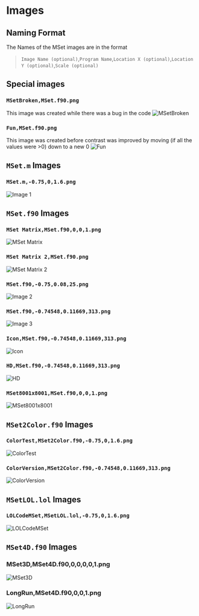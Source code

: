# Images
## Naming Format
The Names of the MSet images are in the format 
>`Image Name (optional)`,`Program Name`,`Location X (optional)`,`Location Y (optional)`,`Scale (optional)`
## Special images
### `MSetBroken,MSet.f90.png`
This image was created while there was a bug in the code
![MSetBroken](MSetBroken,MSet.f90.png)
### `Fun,MSet.f90.png`
This image was created before contrast was improved by moving (if all the values were >0) down to a new 0
![Fun](Fun,MSet.f90.png)
## `MSet.m` Images
### `MSet.m,-0.75,0,1.6.png`
![Image 1](MSet.m,-0.75,0,1.6.png)
## `MSet.f90` Images
### `MSet Matrix,MSet.f90,0,0,1.png`
![MSet Matrix](MSet%20Matrix,MSet.f90,0,0,1.png)
### `MSet Matrix 2,MSet.f90.png`
![MSet Matrix 2](MSet%20Matrix%202,MSet.f90.png)
### `MSet.f90,-0.75,0.08,25.png`
![Image 2](MSet.f90,-0.75,0.08,25.png)
### `MSet.f90,-0.74548,0.11669,313.png`
![Image 3](MSet.f90,-0.74548,0.11669,313.png)
### `Icon,MSet.f90,-0.74548,0.11669,313.png`
![Icon](Icon,MSet.f90,-0.74548,0.11669,313.png)
### `HD,MSet.f90,-0.74548,0.11669,313.png`
![HD](HD,MSet.f90,-0.74548,0.11669,313.png)
### `MSet8001x8001,MSet.f90,0,0,1.png`
![MSet8001x8001](MSet8001x8001,MSet.f90,0,0,1.png)
## `MSet2Color.f90` Images
### `ColorTest,MSet2Color.f90,-0.75,0,1.6.png`
![ColorTest](ColorTest,MSet2Color.f90,-0.75,0,1.6.png)
### `ColorVersion,MSet2Color.f90,-0.74548,0.11669,313.png`
![ColorVersion](ColorVersion,MSet2Color.f90,-0.74548,0.11669,313.png)
## `MSetLOL.lol` Images
### `LOLCodeMSet,MSetLOL.lol,-0.75,0,1.6.png`
![LOLCodeMSet](LOLCodeMSet,MSetLOL.lol,-0.75,0,1.6.png)
## `MSet4D.f90` Images
### MSet3D,MSet4D.f90,0,0,0,0,1.png
![MSet3D](MSet3D,MSet4D.f90,0,0,0,0,1.png)
### LongRun,MSet4D.f90,0,0,1.png
![LongRun](LongRun,MSet4D.f90,0,0,1.png)
